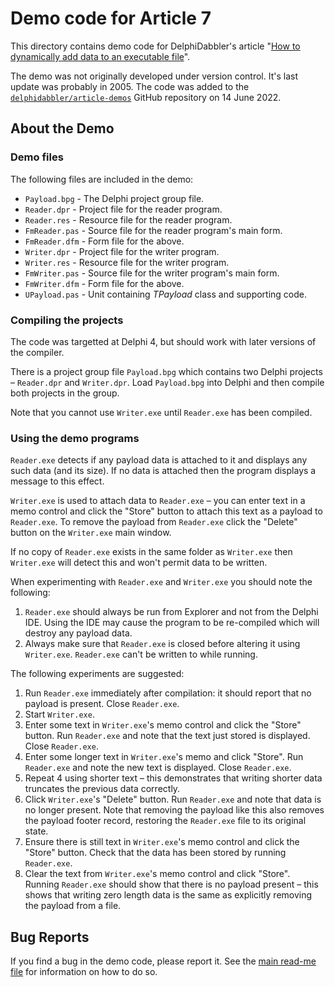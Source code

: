 # Demo code for Article 7

This directory contains demo code for DelphiDabbler's article "[How to dynamically add data to an executable file](https://delphidabbler.com/articles/article-7)".

The demo was not originally developed under version control. It's last update was probably in 2005. The code was added to the [`delphidabbler/article-demos`](https://github.com/delphidabbler/article-demos) GitHub repository on 14 June 2022.

## About the Demo

### Demo files

The following files are included in the demo:

* `Payload.bpg` - The Delphi project group file.
* `Reader.dpr` - Project file for the reader program.
* `Reader.res` - Resource file for the reader program.
* `FmReader.pas` - Source file for the reader program's main form.
* `FmReader.dfm` - Form file for the above.
* `Writer.dpr` - Project file for the writer program.
* `Writer.res` - Resource file for the writer program.
* `FmWriter.pas` - Source file for the writer program's main form.
* `FmWriter.dfm` - Form file for the above.
* `UPayload.pas` - Unit containing _TPayload_ class and supporting code.

### Compiling the projects

The code was targetted at Delphi 4, but should work with later versions of the compiler.

There is a project group file `Payload.bpg` which contains two Delphi projects – `Reader.dpr` and `Writer.dpr`. Load `Payload.bpg` into Delphi and then compile both projects in the group.

Note that you cannot use `Writer.exe` until `Reader.exe` has been compiled.

### Using the demo programs

`Reader.exe` detects if any payload data is attached to it and displays any such data (and its size). If no data is attached then the program displays a message to this effect.

`Writer.exe` is used to attach data to `Reader.exe` – you can enter text in a memo control and click the "Store" button to attach this text as a payload to `Reader.exe`. To remove the payload from `Reader.exe` click the "Delete" button on the `Writer.exe` main window.

If no copy of `Reader.exe` exists in the same folder as `Writer.exe` then `Writer.exe` will detect this and won't permit data to be written.

When experimenting with `Reader.exe` and `Writer.exe` you should note the following:

1. `Reader.exe` should always be run from Explorer and not from the Delphi IDE. Using the IDE may cause the program to be re-compiled which will destroy any payload data.
2. Always make sure that `Reader.exe` is closed before altering it using `Writer.exe`. `Reader.exe` can't be written to while running.

The following experiments are suggested:

1. Run `Reader.exe` immediately after compilation: it should report that no payload is present. Close `Reader.exe`.
2. Start `Writer.exe`.
3. Enter some text in `Writer.exe`'s memo control and click the "Store" button. Run `Reader.exe` and note that the text just stored is displayed. Close `Reader.exe`.
4. Enter some longer text in `Writer.exe`'s memo and click "Store". Run `Reader.exe` and note the new text is displayed. Close `Reader.exe`.
5. Repeat 4 using shorter text – this demonstrates that writing shorter data truncates the previous data correctly.
6. Click `Writer.exe`'s "Delete" button. Run `Reader.exe` and note that data is no longer present. Note that removing the payload like this also removes the payload footer record, restoring the `Reader.exe` file to its original state.
7. Ensure there is still text in `Writer.exe`'s memo control and click the "Store" button. Check that the data has been stored by running `Reader.exe`.
8. Clear the text from `Writer.exe`'s memo control and click "Store". Running `Reader.exe` should show that there is no payload present – this shows that writing zero length data is the same as explicitly removing the payload from a file.

## Bug Reports

If you find a bug in the demo code, please report it. See the [main read-me file](https://github.com/delphidabbler/article-demos/blob/master/README.md#bug-reports) for information on how to do so.
